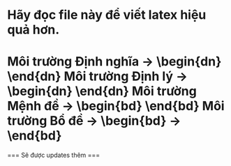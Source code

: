 Hãy đọc file này để viết latex hiệu quả hơn.
===
Môi trường Định nghĩa -> \begin{dn} \end{dn}
Môi trường Định lý -> \begin{dn} \end{dn}
Môi trường Mệnh đề -> \begin{bd} \end{bd}
Môi trường Bổ đề -> \begin{bd} -> \end{bd}
===
=== Sẽ được updates thêm ===